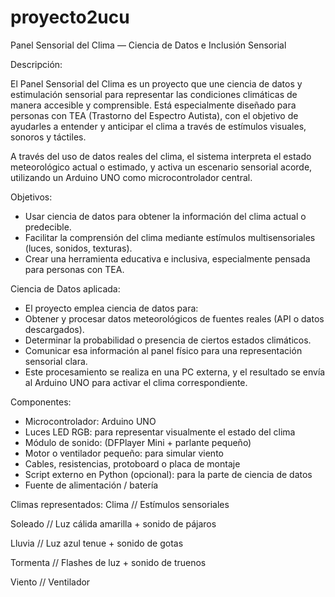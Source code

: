 # proyecto2ucu
Panel Sensorial del Clima — Ciencia de Datos e Inclusión Sensorial

Descripción:

El Panel Sensorial del Clima es un proyecto que une ciencia de datos y estimulación sensorial para representar las condiciones climáticas de manera accesible y comprensible. Está especialmente diseñado para personas con TEA (Trastorno del Espectro Autista), con el objetivo de ayudarles a entender y anticipar el clima a través de estímulos visuales, sonoros y táctiles.

A través del uso de datos reales del clima, el sistema interpreta el estado meteorológico actual o estimado, y activa un escenario sensorial acorde, utilizando un Arduino UNO como microcontrolador central.

Objetivos:
- Usar ciencia de datos para obtener la información del clima actual o predecible.
- Facilitar la comprensión del clima mediante estímulos multisensoriales (luces, sonidos, texturas).
- Crear una herramienta educativa e inclusiva, especialmente pensada para personas con TEA.

Ciencia de Datos aplicada:
- El proyecto emplea ciencia de datos para:
- Obtener y procesar datos meteorológicos de fuentes reales (API o datos descargados).
- Determinar la probabilidad o presencia de ciertos estados climáticos.
- Comunicar esa información al panel físico para una representación sensorial clara.
- Este procesamiento se realiza en una PC externa, y el resultado se envía al Arduino UNO para activar el clima correspondiente.

Componentes:
- Microcontrolador: Arduino UNO
- Luces LED RGB: para representar visualmente el estado del clima
- Módulo de sonido: (DFPlayer Mini + parlante pequeño)
- Motor o ventilador pequeño: para simular viento
- Cables, resistencias, protoboard o placa de montaje
- Script externo en Python (opcional): para la parte de ciencia de datos
- Fuente de alimentación / batería

Climas representados:
Clima	// Estímulos sensoriales

Soleado //	Luz cálida amarilla + sonido de pájaros

Lluvia //	Luz azul tenue + sonido de gotas

Tormenta //	Flashes de luz + sonido de truenos 

Viento //	Ventilador



